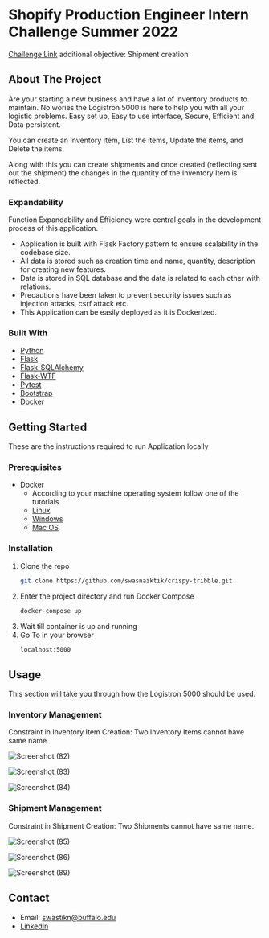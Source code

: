 # Shopify Production Engineer Intern Challenge Summer 2022

[Challenge Link](https://docs.google.com/document/d/1wir0XQuviR6p-uNEUPzsGvMFwqgMsY8sEjGUx74lNrg/edit#heading=h.n7bww7g70ipk) additional objective: Shipment creation

<!-- ABOUT THE PROJECT -->
## About The Project

Are your starting a new business and have a lot of inventory products to maintain. No wories the Logistron 5000 is here to help you with all your logistic problems. Easy set up, Easy to use interface, Secure, Efficient and Data persistent.

You can create an Inventory Item, List the items, Update the items, and Delete the items. 

Along with this you can create shipments and once created (reflecting sent out the shipment) the changes in the quantity of the Inventory Item is reflected.

### Expandability

Function Expandability and Efficiency were central goals in the development process of this application.

* Application is built with Flask Factory pattern to ensure scalability in the codebase size.
* All data is stored such as creation time and name, quantity, description for creating new features.
* Data is stored in SQL database and the data is related to each other with relations.
* Precautions have been taken to prevent security issues such as injection attacks, csrf attack etc.
* This Application can be easily deployed as it is Dockerized.

### Built With

* [Python](https://www.python.org/)
* [Flask](https://flask.palletsprojects.com/en/2.0.x/)
* [Flask-SQLAlchemy](https://flask-sqlalchemy.palletsprojects.com/en/2.x/)
* [Flask-WTF](https://flask-wtf.readthedocs.io/en/1.0.x/)
* [Pytest](https://docs.pytest.org/en/6.2.x/)
* [Bootstrap](https://getbootstrap.com/)
* [Docker](https://www.docker.com/)

<!-- GETTING STARTED -->
## Getting Started

These are the instructions required to run Application locally
### Prerequisites
* Docker
  * According to your machine operating system follow one of the tutorials
  * [Linux](https://docs.docker.com/engine/install/ubuntu/)
  * [Windows](https://docs.docker.com/desktop/windows/insta)
  * [Mac OS](https://docs.docker.com/desktop/mac/install/)
  
### Installation

1. Clone the repo
   ```sh
   git clone https://github.com/swasnaiktik/crispy-tribble.git
   ```
2. Enter the project directory and run Docker Compose
   ```sh
   docker-compose up
   ```
3. Wait till container is up and running
4. Go To in your browser
   ```sh
   localhost:5000
   ```

<!-- USAGE EXAMPLES -->
## Usage

This section will take you through how the Logistron 5000 should be used.

### Inventory Management

Constraint in Inventory Item Creation: Two Inventory Items cannot have same name

![Screenshot (82)](https://user-images.githubusercontent.com/26603306/149097612-6a0ec24f-2744-4ff2-bffa-60626fc85094.png)

![Screenshot (83)](https://user-images.githubusercontent.com/26603306/149097628-88abf7d6-b725-4abe-8c2b-037627073537.png)

![Screenshot (84)](https://user-images.githubusercontent.com/26603306/149097665-4a2d912a-8016-4a68-99cb-184f55b492ad.png)

### Shipment Management

Constraint in Shipment Creation: Two Shipments cannot have same name.

![Screenshot (85)](https://user-images.githubusercontent.com/26603306/149097713-1415b316-7cff-4e0c-a2fd-ecf1829d3e21.png)

![Screenshot (86)](https://user-images.githubusercontent.com/26603306/149097738-39856020-d163-476b-959b-735e3ed67f18.png)

![Screenshot (89)](https://user-images.githubusercontent.com/26603306/149097755-3689c2d2-c8cf-4440-90e1-0799218e8dce.png)

## Contact

* Email: swastikn@buffalo.edu
* [LinkedIn](https://www.linkedin.com/in/swastikn/)
